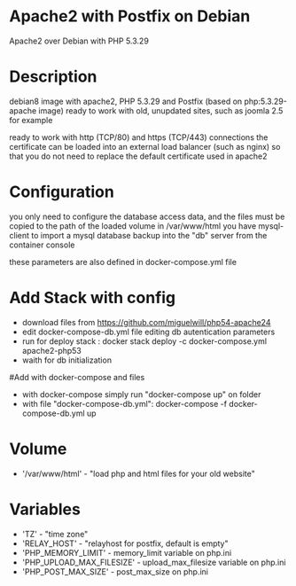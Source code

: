# Apache2 with Postfix on Debian
Apache2 over Debian with PHP 5.3.29


# Description
debian8 image with apache2, PHP 5.3.29 and Postfix (based on php:5.3.29-apache image)
ready to work with old, unupdated sites, such as joomla 2.5 for example

ready to work with http (TCP/80) and https (TCP/443) connections
the certificate can be loaded into an external load balancer (such as nginx) so that you do not need to replace the default certificate used in apache2

# Configuration
you only need to configure the database access data, and the files must be copied to the path of the loaded volume in /var/www/html
you have mysql-client to import a mysql database backup into the "db" server from the container console

these parameters are also defined in docker-compose.yml file

# Add Stack with config
  * download files from https://github.com/miguelwill/php54-apache24
  * edit docker-compose-db.yml file editing db autentication parameters
  * run for deploy stack : docker stack deploy -c docker-compose.yml apache2-php53
  * waith for db initialization

#Add with docker-compose and files
  * with docker-compose simply run "docker-compose up" on folder
  * with file "docker-compose-db.yml": docker-compose -f docker-compose-db.yml up



# Volume

  * '/var/www/html' - "load php and html files for your old website"


# Variables

  * 'TZ' - "time zone"
  * 'RELAY_HOST' - "relayhost for postfix, default is empty"
  * 'PHP_MEMORY_LIMIT' - memory_limit variable on php.ini
  * 'PHP_UPLOAD_MAX_FILESIZE' - upload_max_filesize variable on php.ini
  * 'PHP_POST_MAX_SIZE' - post_max_size on php.ini
